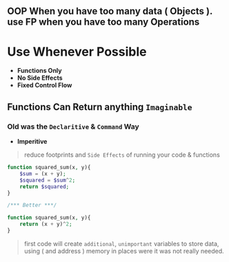 ## OOP When you have too many data ( Objects ). use FP when you have too many Operations

# Use Whenever Possible

- __Functions Only__
- __No Side Effects__
- __Fixed Control Flow__

## Functions Can Return anything `Imaginable`

### Old was the `Declaritive` & `Command` Way 

- __Imperitive__

> reduce footprints and `Side Effects` of running your code & functions 

```php
function squared_sum(x, y){
    $sum = (x + y);
    $squared = $sum^2;
    return $squared;
}

/*** Better ***/

function squared_sum(x, y){
    return (x + y)^2;
}

```

> first code will create `additional`, `unimportant` variables to store data, using ( and address ) memory in places were it was not really needed.